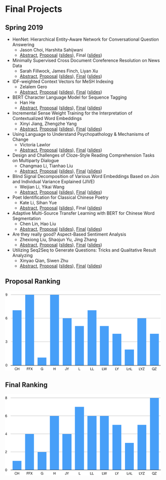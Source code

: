 Final Projects
=====

## Spring 2019

* HenNet: Hierarchical Entity-Aware Network for Conversational Question Answering
  * Jason Choi, Harshita Sahijwani
  * [Abstract](https://drive.google.com/open?id=1KHa7kFR8NTa-M_yzSYheOqM5Hi_Y3ATJ), [Proposal](https://drive.google.com/open?id=15Gj4-yLnLGYChzxZaNfodIk6b8JiI3oM) ([slides](https://drive.google.com/open?id=16CVlqkDeZSb2M8xttwQWNL4c6nWLR4r8)), Final ([slides](https://drive.google.com/open?id=1H1qVeDXfI1Kcu3EAjlCIVeQGRp0Pi_by))
* Minimally Supervised Cross Document Coreference Resolution on News Data
  * Sarah Fillwock, James Finch, Liyan Xu
  * [Abstract](https://drive.google.com/open?id=1ech7eO-WiJLz_L9zKW9G7Rhs17qFqFPJ), [Proposal](https://drive.google.com/open?id=1rM718e7tplLLUszgLyQiL3-CmrabT7Mw) ([slides](https://drive.google.com/open?id=11rDJze8uqTquevd1Aqx8qVWZAOss719I)), [Final](https://drive.google.com/open?id=1JLkKUrmoFuMtwE5MRhdGKpTJB4AVC5O4) ([slides](https://drive.google.com/open?id=1ZMqqpG-ng-sRuAEMzoQ8AW8Q2yAuiGv6))
* IDF-weighted Context Vectors for MeSH Indexing
  * Zelalem Gero
  * [Abstract](https://drive.google.com/open?id=1RJy0hqnig3obxka7evSqprUgZQ0b4q-9), [Proposal](https://drive.google.com/open?id=1pHSDh69c1TSUzjvkgLpBofLUoTelp3uS) ([slides](https://drive.google.com/open?id=1Llj9KGqi_cViYqfYGwFYPAEupiW6bAag)), [Final](https://drive.google.com/open?id=13PgQlIG8c5JQ8UxOAgri4k0UKYbLyr8X) ([slides](https://drive.google.com/open?id=1YKSB_dLmgaV-WjhdmCAGYvlYv_ebtAej))
* BERT Character Language Model for Sequence Tagging
  * Han He
  * [Abstract](https://drive.google.com/open?id=1YGFJ6xCkfaSL8E95cXSoo-fhnMHlKuRb), [Proposal](https://drive.google.com/open?id=1j9RcWTzX7IC3hPXcLFkRtoFWHpQ5rG6S) ([slides](https://drive.google.com/open?id=1VjuyCwRM19sXEQSGgDDr37zi9WuLgKWF)), [Final](https://drive.google.com/open?id=1UskwdmuFtr-O-gHub50faaSgnJNg1RZj) ([slides](https://drive.google.com/open?id=1bizY-D_7VtrPT91vrYOSIIcHl0uybgVv))
* Incremental Sense Weight Training for the Interpretation of Contextualized Word Embeddings
  * Xinyi Jiang, Zhengzhe Yang
  * [Abstract](https://drive.google.com/open?id=1mbaB3SOH3zZyQ00Py7uwgc4eAUU-gbNv), [Proposal](https://drive.google.com/open?id=1tVT18s4vYZ9lI97yus3ygV0eT0ZsgE96) ([slides](https://drive.google.com/open?id=1cDcXApAL6NzRCKfe1lSyDVmea1JtAhkP)), [Final](https://drive.google.com/open?id=19zljPYDWHbisJFX3f4Woy-Gc3oleyrlb) ([slides](https://drive.google.com/open?id=1cDcXApAL6NzRCKfe1lSyDVmea1JtAhkP))
* Using Language to Understand Psychopathology & Mechanisms of Change
  * Victoria Lawlor
  * [Abstract](https://drive.google.com/open?id=1GT_JU6tx0-84ves-zGiUIl8oonm6TR4l), [Proposal](https://drive.google.com/open?id=1E_wNiQlds5yuFdzynuoTn6itaIL3jLB3) ([slides](https://drive.google.com/open?id=1vcjCD2P8IG7bjaVUvWn2hldg5fgV3b-1)), [Final](https://drive.google.com/open?id=15kFjkW0ps606YKS1kq15ObfCwdfDmy16) ([slides](https://drive.google.com/open?id=1fxCjyRdSg8938YTUl2H67Auph52lg1YD))
* Design and Challenges of Cloze-Style Reading Comprehension Tasks on Multiparty Dialogue
  * Changmao Li, Tianhao Liu
  * [Abstract](https://drive.google.com/open?id=1KS8IIKkGPkd1e2hrfC4h1OMf-o5OZLUN), [Proposal](https://drive.google.com/open?id=1dmXliwXLsY4Nv63gkZKPXX8dmqug73X1) ([slides](https://drive.google.com/open?id=1irEqjG8GC-9FhaqVh_QfOKUUPmtiVcBb)), [Final](https://drive.google.com/open?id=12Hkb_Ts23v4msVg_I4c_GRMxF0oa63l1) ([slides](https://drive.google.com/open?id=1PyGqqNWlBSzSSw44CiwlX9rVjtrn9kzT))
* Blind Signal Decomposition of Various Word Embeddings Based on Join and Individual Variance Explained (JIVE)
  * Weijian Li, Yikai Wang
  * [Abstract](https://drive.google.com/open?id=1W-mRB97qXgwPktrII4Xgapebj2UsQ6CT), [Proposal](https://drive.google.com/open?id=10pghPvKGnCKF-6B3i91rP0GXykJS3NBc) ([slides](https://drive.google.com/open?id=11t_bIuGncI1Ho7BpwM4AcPnM60fY2SRO)), [Final](https://drive.google.com/open?id=1m5nZYbXlG3LzyLGUwfbDaX8Es6kL2H85) ([slides](https://drive.google.com/open?id=1qy7Z8AN0fdhAsIkbsSu2XZo9frRLH41-))
* Poet Identification for Classical Chinese Poetry
  * Kate Li, Sihan Yue
  * [Abstract](https://drive.google.com/open?id=1w0LzSSp6vPAMaWDeUMsKV0VjJU_kSske), [Proposal](https://drive.google.com/open?id=12pdDAgAlVrszmWL7j1t9q3L9jFa2ffoJ) ([slides](https://drive.google.com/open?id=1rZYm8QXHfoCzzIoj1RpMsInoMlOB80d5)), Final ([slides](https://drive.google.com/open?id=1IaEpfcVBm3-JcXb_Cnr1qgWuOpwqJfX8))
* Adaptive Multi-Source Transfer Learning with BERT for Chinese Word Segmentation
  * Chen Lin, Hao Liu
  * [Abstract](https://drive.google.com/open?id=1JD-ooPyULxDXaSRpbj6Yidt3CjnFblVS), [Proposal](https://drive.google.com/open?id=1YyHAmwlNQhVNb8fJ7PqUKoj9masCDrng) ([slides](https://drive.google.com/open?id=1ELi0uGL_8MA3aMhzRuRl0U6pg8eRREPZ)), [Final](https://drive.google.com/open?id=1YOpZsZZJn6Huk0I2gwfc5Xb7Dn7x-0va) ([slides](https://drive.google.com/open?id=14yxXKlCo5SYIKEbnWKeToMVF22fUty7J))
* Are they really good? Aspect-Based Sentiment Analysis
  * Zhexiong Liu, Shaojun Yu, Jing Zhang
  * [Abstract](https://drive.google.com/open?id=1YdPtcQu4eYxQ6AiHoq8osyRj29D03AJM), [Proposal](https://drive.google.com/open?id=1Absvn4b6smpquVxKDAdRWBADjxM6HE_L) ([slides](https://drive.google.com/open?id=1ad-Cgv06cVRyv_tZTPPQ6FEr5Vv1d3Ox)), [Final](https://drive.google.com/open?id=1x_8DD7v2nxmcZBIlLduO-OUaNgetZcbn) ([slides](https://drive.google.com/open?id=1QDUW_h5mCmH2JPPXZHiIwuLBK2S7fgMI))
* Utilizing Seq2Seq to Generate Questions: Tricks and Qualitative Result Analyzing
  * Xinyao Qian, Siwen Zhu
  * [Abstract](https://drive.google.com/open?id=1yTvPqv3VhVK6YA9SHcKB1zf5iqlBZR4z), [Proposal](https://drive.google.com/open?id=16zfL7qyAXPJzoU-iXmWCPmSIZXX57a-9) ([slides](https://drive.google.com/open?id=1Jxo8b8Yn-Ox4-v5JOb9VYb9SORMYsKB0)), [Final](https://drive.google.com/open?id=1QPTC97ASpr629OCqX55wxZKsnLx06Xx4) ([slides](https://drive.google.com/open?id=1JVtqdsLPnSVEawABMttv7YBUHS_FFhMO))

## Proposal Ranking

![Proposal ranking](res/proposal_ranking_2019.png)

## Final Ranking

![Final ranking](res/final_ranking_2019.png)
